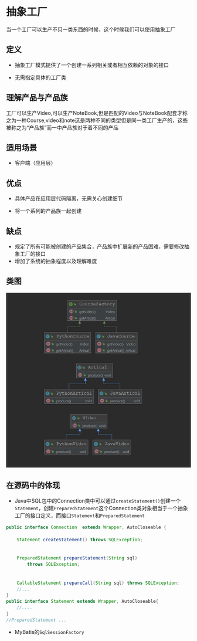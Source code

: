# 抽象工厂

当一个工厂可以生产不只一类东西的时候，这个时候我们可以使用抽象工厂

## 定义

+ 抽象工厂模式提供了一个创建一系列相关或者相互依赖的对象的接口

+ 无需指定具体的工厂类

## 理解产品与产品族

工厂可以生产Video,可以生产NoteBook,但是匹配的Video与NoteBook配套才称之为一种Course,video和note这是两种不同的类型但是同一类工厂生产的，这些被称之为“产品族”而一中产品族对于着不同的产品


## 适用场景

+ 客户端（应用层）

## 优点
+ 具体产品在应用层代码隔离，无需关心创建细节

+ 将一个系列的产品族一起创建

## 缺点

+ 规定了所有可能被创建的产品集合，产品族中扩展新的产品困难，需要修改抽象工厂的接口
+ 增加了系统的抽象程度以及理解难度

## 类图
![UML](1.png)

## 在源码中的体现
+ Java中SQL包中的Connection类中可以通过`createStatement()`创建一个`Statement`，创建`PreparedStatement`这个Connection类对象相当于一个抽象工厂的接口定义，而接口`Statement`和`PreparedStatement`
```java
public interface Connection  extends Wrapper, AutoCloseable {

    Statement createStatement() throws SQLException;


    PreparedStatement prepareStatement(String sql)
        throws SQLException;


    CallableStatement prepareCall(String sql) throws SQLException;
    //...
}
public interface Statement extends Wrapper, AutoCloseable{
    //....
}
//PreparedStatement ...

```
+ MyBatis的`SqlSessionFactory`

